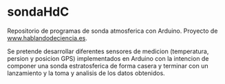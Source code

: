 sondaHdC
========

Repositorio de programas de sonda atmosferica con Arduino. Proyecto de www.hablandodeciencia.es.

Se pretende desarrollar diferentes sensores de medicion (temperatura, persion y posicion GPS) implementados en Arduino con la intencion de componer una sonda estratosferica de forma casera y terminar con un lanzamiento y la toma y analisis de los datos obtenidos.
